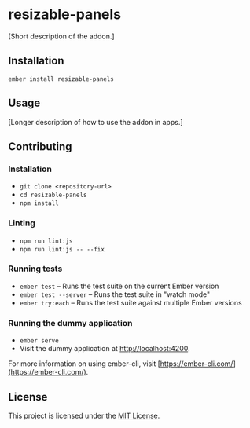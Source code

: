 resizable-panels
==============================================================================

[Short description of the addon.]

Installation
------------------------------------------------------------------------------

```
ember install resizable-panels
```


Usage
------------------------------------------------------------------------------

[Longer description of how to use the addon in apps.]


Contributing
------------------------------------------------------------------------------

### Installation

* `git clone <repository-url>`
* `cd resizable-panels`
* `npm install`

### Linting

* `npm run lint:js`
* `npm run lint:js -- --fix`

### Running tests

* `ember test` – Runs the test suite on the current Ember version
* `ember test --server` – Runs the test suite in "watch mode"
* `ember try:each` – Runs the test suite against multiple Ember versions

### Running the dummy application

* `ember serve`
* Visit the dummy application at [http://localhost:4200](http://localhost:4200).

For more information on using ember-cli, visit [https://ember-cli.com/](https://ember-cli.com/).

License
------------------------------------------------------------------------------

This project is licensed under the [MIT License](LICENSE.md).
